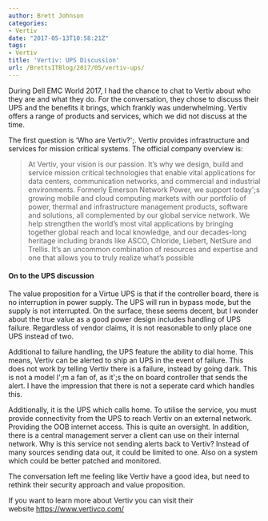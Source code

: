 ```yaml
---
author: Brett Johnson
categories:
- Vertiv
date: "2017-05-13T10:58:21Z"
tags:
- Vertiv
title: 'Vertiv: UPS Discussion'
url: /BrettsITBlog/2017/05/vertiv-ups/
---
```


During Dell EMC World 2017, I had the chance to chat to Vertiv about who they are and what they do. For the conversation, they chose to discuss their UPS and the benefits it brings, which frankly was underwhelming. Vertiv offers a range of products and services, which we did not discuss at the time.

The first question is &#8216;Who are Vertiv?';. Vertiv provides infrastructure and services for mission critical systems. The official company overview is:

> At Vertiv, your vision is our passion. It’s why we design, build and service mission critical technologies that enable vital applications for data centers, communication networks, and commercial and industrial environments. Formerly Emerson Network Power, we support today';s growing mobile and cloud computing markets with our portfolio of power, thermal and infrastructure management products, software and solutions, all complemented by our global service network. We help strengthen the world’s most vital applications by bringing together global reach and local knowledge, and our decades-long heritage including brands like ASCO, Chloride, Liebert, NetSure and Trellis. It’s an uncommon combination of resources and expertise and one that allows you to truly realize what’s possible

#### On to the UPS discussion

The value proposition for a Virtue UPS is that if the controller board, there is no interruption in power supply. The UPS will run in bypass mode, but the supply is not interrupted. On the surface, these seems decent, but I wonder about the true value as a good power design includes handling of UPS failure. Regardless of vendor claims, it is not reasonable to only place one UPS instead of two.

Additional to failure handling, the UPS feature the ability to dial home. This means, Vertiv can be alerted to ship an UPS in the event of failure. This does not work by telling Vertiv there is a failure, instead by going dark. This is not a model I';m a fan of, as it';s the on board controller that sends the alert. I have the impression that there is not a seperate card which handles this.

Additionally, it is the UPS which calls home. To utilise the service, you must provide connectivity from the UPS to reach Vertiv on an external network. Providing the OOB internet access. This is quite an oversight. In addition, there is a central management server a client can use on their internal network. Why is this service not sending alerts back to Vertiv? Instead of many sources sending data out, it could be limited to one. Also on a system which could be better patched and monitored.

The conversation left me feeling like Vertiv have a good idea, but need to rethink their security approach and value proposition.

If you want to learn more about Vertiv you can visit their website <https://www.vertivco.com/>